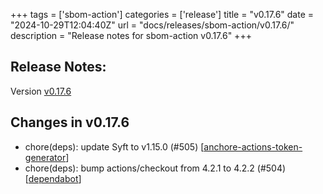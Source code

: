 +++
tags = ['sbom-action']
categories = ['release']
title = "v0.17.6"
date = "2024-10-29T12:04:40Z"
url = "docs/releases/sbom-action/v0.17.6/"
description = "Release notes for sbom-action v0.17.6"
+++

## Release Notes:
Version [v0.17.6](https://github.com/anchore/sbom-action/releases/tag/v0.17.6)

## Changes in v0.17.6

- chore(deps): update Syft to v1.15.0 (#505) [[anchore-actions-token-generator](https://github.com/anchore-actions-token-generator)]
- chore(deps): bump actions/checkout from 4.2.1 to 4.2.2 (#504) [[dependabot](https://github.com/dependabot)]
